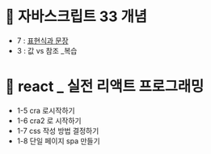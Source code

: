 # 📒 자바스크립트 33 개념
- 7 :  [표현식과 문장](https://velog.io/@gay0ung/%ED%91%9C%ED%98%84%EC%8B%9DExpression-%EA%B3%BC-%EB%AC%B8%EC%9E%A5Statement)
- 3 :  값 vs 참조  _복습

# 📘 react _ 실전 리액트 프로그래밍
-  1-5 cra 로시작하기 
- 1-6 cra2 로 시작하기 
- 1-7 css 작성 방법 결정하기 
- 1-8 단일 페이지 spa 만들기
